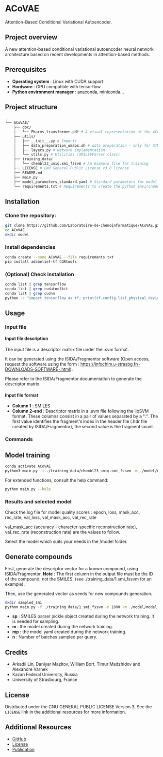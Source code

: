 # ACoVAE
Attention-Based Conditional Variational Autoencoder.

## Project overview
A new attention-based conditional variational autoencoder neural network architecture based on recent developments in attention-based methods.

## Prerequisites
- **Operating system** : Linux with CUDA support
- **Hardware** : GPU compatible with tensorflow
- **Python environment manager** : anaconda, miniconda...

## Project structure
```bash
.
└── ACoVAE/
    ├── doc/
    │   └── Pharms_transformer.pdf # A visual representation of the ACoVAE neural network 
    ├── utils/
    │   ├── __init__.py # Imports
    │   ├── data_preparation_umaps.sh # data preparation - only for GTM universal maps. 
    │   ├── layers.py # Network implementation
    │   └── utils.py # Utilities (SMILESParser class)
    ├── training_data/
    │   └── chembl23_uniq.smi_fssvm # An example file for training
    ├── LICENSE # GNU General Public License v3.0 license
    ├── README.md
    ├── main.py
    ├── model_parameters_standard.yaml # Standard parameters for model training
    └── requirements.txt # Requirements to create the python environment
```

## Installation
### Clone the repository:
```bash
git clone https://github.com/Laboratoire-de-Chemoinformatique/ACoVAE.git
cd ACoVAE
mkdir model
```
### Install dependencies
```bash
conda create --name ACoVAE --file requirements.txt
pip install adabelief-tf CGRtools
```
### (Optional) Check installation
```bash
conda list | grep tensorflow
conda list | grep cudatoolkit
conda list | grep cudnn
python -c "import tensorflow as tf; print(tf.config.list_physical_devices('GPU'))"
```

## Usage 
### Input file
#### Input file description
The input file is a descriptor matrix file under the .svm format.

It can be generated using the ISIDA/Fragmentor software (Open access, request the software using the form : https://infochim.u-strasbg.fr/-DOWNLOADS-SOFTWARE-.html). 

Please refer to the ISIDA/Fragmentor documentation to generate the descriptor matrix.

#### Input file format
- **Column 1** : SMILES
- **Column 2-end** : Descriptor matrix in a .svm file following the libSVM format. These columns consist in a pair of values separated by a ":". The first value identifies the fragment's index in the header file (.hdr file created by ISIDA/Fragmentor), the second value is the fragment count.

### Commands
## Model training
```bash 
conda activate ACoVAE
python3 main.py -i ./training_data/chembl23_uniq.smi_fssvm -m ./model/model_name -mp model_parameters_standard.yaml --log log_19-07-2022
````
For extended functions, consult the help command:

```bash
python main.py --help
```

### Results and selected model
Check the log file for model quality scores : epoch, loss, mask_acc, rec_rate, val_loss, val_mask_acc, val_rec_rate

val_mask_acc (accuracy - character-specific reconstruction rate), val_rec_rate (reconstruction rate) are the values to follow.

Select the model which suits your needs in the /model folder.

## Generate compounds
First, generate the descriptor vector for a known compound, using ISIDA/Fragmentor.
**Note** : The first column in the output file must be the ID of the compound, not the SMILES. (see ./training_data/1.smi_fssvm for an example).

Then, use the generated vector as seeds for new compounds generation.
```bash
mkdir sampled_smi
python main.py -f ./training_data/1.smi_fssvm -n 1000 -m ./model/model_name_99_0.98 -sp ./model/model_name_smi_parser.pkl -mp model_parameters_standard.yaml -o ./sampled_smi/known_compound_vector_sampled.smi
```
- **sp** : SMILES parser pickle object created during the network training. It is needed for sampling.
- **m** : the model created during the network training.
- **mp** : the model yaml created during the network training.
- **n** : Number of batches sampled per query.

## Credits

* Arkadii Lin, Daniyar Mazitov, William Bort, Timur Madzhidov and Alexandre Varnek
* Kazan Federal University, Russia
* University of Strasbourg, France

## License

Distributed under the GNU GENERAL PUBLIC LICENSE Version 3. See the `LICENSE` link in the additional resources for more information.

## Additional Resources

* [GitHub](https://github.com/Laboratoire-de-Chemoinformatique/ACoVAE)
* [License](https://www.gnu.org/licenses/gpl-3.0.en.html)
* [Publication](https://pubmed.ncbi.nlm.nih.gov/36332178/)

